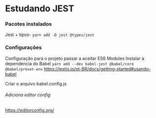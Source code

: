 # Estudando JEST

### Pacotes instalados

Jest + tipos- `yarn add -D jest @types/jest`

### Configurações

Configuração para o projeto passar a aceitar ES6 Modules
Instalar a dependencia do Babel
`yarn add --dev babel-jest @babel/core @babel/preset-env`
https://jestjs.io/pt-BR/docs/getting-started#usando-babel

Criar o arquivo babel.config.js

###### Adiciona editor config

https://editorconfig.org/

